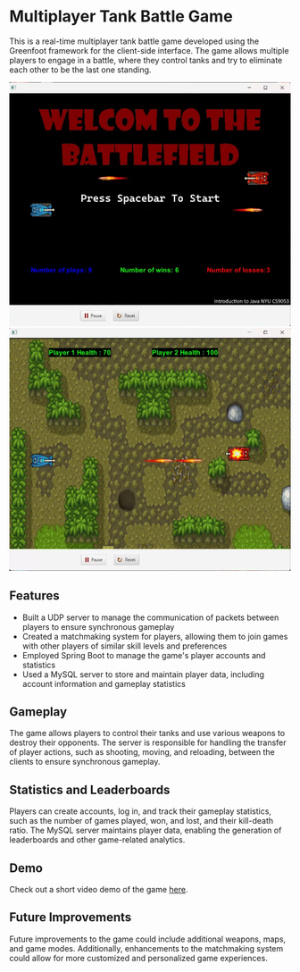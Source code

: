 # Multiplayer Tank Battle Game

This is a real-time multiplayer tank battle game developed using the Greenfoot framework for the client-side interface. The game allows multiple players to engage in a battle, where they control tanks and try to eliminate each other to be the last one standing.

![Gameplay screenshot 1](/gameplay1.png)
![Gameplay screenshot 2](/gameplay2.png)

## Features
- Built a UDP server to manage the communication of packets between players to ensure synchronous gameplay
- Created a matchmaking system for players, allowing them to join games with other players of similar skill levels and preferences
- Employed Spring Boot to manage the game's player accounts and statistics
- Used a MySQL server to store and maintain player data, including account information and gameplay statistics

## Gameplay
The game allows players to control their tanks and use various weapons to destroy their opponents. The server is responsible for handling the transfer of player actions, such as shooting, moving, and reloading, between the clients to ensure synchronous gameplay.

## Statistics and Leaderboards
Players can create accounts, log in, and track their gameplay statistics, such as the number of games played, won, and lost, and their kill-death ratio. The MySQL server maintains player data, enabling the generation of leaderboards and other game-related analytics.

## Demo
Check out a short video demo of the game [here](https://drive.google.com/file/d/1ex1-Cvdrp8xQuycrHpmtsoV6sxYB4KD-/view?usp=share_link).

## Future Improvements
Future improvements to the game could include additional weapons, maps, and game modes. Additionally, enhancements to the matchmaking system could allow for more customized and personalized game experiences.
